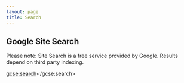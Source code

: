 ```yaml
---
layout: page
title: Search
---
```


## Google Site Search

<p id="archive-warning">Please note: Site Search is a free service provided by Google. Results depend on third party indexing.</p>

<script>
  (function() {
    var cx = '000200075986859166645:tmjs60ekz3o';
    var gcse = document.createElement('script');
    gcse.type = 'text/javascript';
    gcse.async = true;
    gcse.src = 'https://cse.google.com/cse.js?cx=' + cx;
    var s = document.getElementsByTagName('script')[0];
    s.parentNode.insertBefore(gcse, s);
  })();
</script>
<gcse:search></gcse:search>
